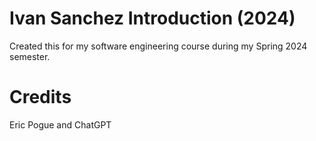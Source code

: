 # Ivan Sanchez Introduction (2024)
Created this for my software engineering course during my Spring 2024 semester.


# Credits
Eric Pogue and ChatGPT
